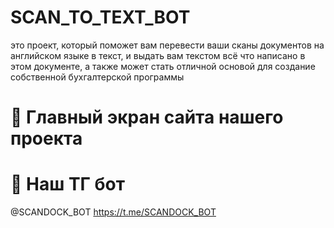 # SCAN_TO_TEXT_BOT
это проект, который поможет вам перевести ваши сканы документов на английском языке в текст, и выдать вам текстом всё что написано в этом документе, а также может стать отличной основой для создание собственной бухгалтерской программы

# 📸 Главный экран сайта нашего проекта



# 💬 Наш ТГ бот
@SCANDOCK_BOT
https://t.me/SCANDOCK_BOT
